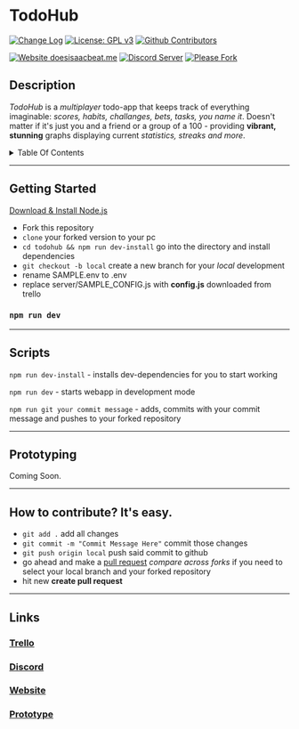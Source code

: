 # TodoHub
[![Change Log](https://img.shields.io/github/package-json/v/rbrtbrnschn/community-project?color=success)](CHANGELOG.md)
[![License: GPL v3](https://img.shields.io/badge/License-GPLv3-blue.svg)](https://www.gnu.org/licenses/gpl-3.0)
[![Github Contributors](https://img.shields.io/github/contributors/rbrtbrnschn/community-project)](#)

[![Website doesisaacbeat.me](https://img.shields.io/website?down_color=red&down_message=down&up_color=success&up_message=up&url=https%3A%2F%2Fdoesisaacbeat.me)](https://doesisaacbeat.me/)
[![Discord Server](https://img.shields.io/discord/675237870532821003)](https://discord.gg/q2wRePf)
[![Please Fork](https://img.shields.io/badge/Please-Fork-success)](#)
## Description
_TodoHub_ is a _multiplayer_ todo-app that keeps track of everything imaginable: _scores, habits, challanges, bets, tasks, you name it_. Doesn't matter if it's just you and a friend or a group of a 100 - providing **vibrant, stunning** graphs displaying current _statistics, streaks and more_.


<details><summary>Table Of Contents</summary>
<p>

##### [Getting Started](#getting-started)
##### [Scripts](#scripts)
##### [Links](#links)
##### [Prototyping](#prototype-container)
##### [How To Contribute](#contribution)

</p>
</details>

---

## <a name="getting-started"></a>Getting Started
[Download & Install Node.js](https://nodejs.org/en/download/) 
- Fork this repository
- `clone` your forked version to your pc
- `cd todohub && npm run dev-install` go into the directory and install dependencies
- `git checkout -b local` create a new branch for your _local_ development
- rename SAMPLE.env to .env
- replace server/SAMPLE_CONFIG.js with **config.js** downloaded from trello
### ``` npm run dev ```

---

## <a name="scripts"></a>Scripts
`npm run dev-install` - installs dev-dependencies for you to start working

`npm run dev` - starts webapp in development mode

`npm run git your commit message` - adds, commits with your commit message and pushes to your forked repository

---

## <a name="prototype-container"></a>Prototyping

Coming Soon.

---

## <a name="contribution"></a>How to contribute? It's easy.

- `git add .` add all changes
- `git commit -m "Commit Message Here"` commit those changes
- `git push origin local` push said commit to github
- go ahead and make a [pull request](https://github.com/rbrtbrnschn/todo-hub/compare)
_compare across forks_ if you need to
select your local branch and your forked repository
- hit new **create pull request** 
---

## <a name="links"></a>Links
### [Trello](https://trello.com/b/ce4JUEZA/community-project)
### [Discord](https://discord.gg/q2wRePf)
### [Website](https://doesisaacbeat.me)
### [Prototype](https://www.figma.com/file/mXqsvBsQVDgU1VI9daZhi3/Community-Project?node-id=0%)
